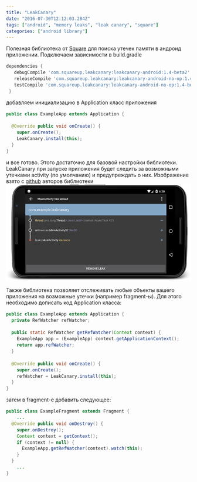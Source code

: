 ```yaml
---
title: "LeakCanary"
date: "2016-07-30T12:12:03.284Z"
tags: ["android", "memory leaks", "leak canary", "square"]
categories: ["android library"]
---
```


Полезная библиотека от [Square](http://square.github.io/) для поиска утечек памяти в андроид приложении.
Подключаем зависимости в build.gradle

```groovy
dependencies {
   debugCompile 'com.squareup.leakcanary:leakcanary-android:1.4-beta2'
   releaseCompile 'com.squareup.leakcanary:leakcanary-android-no-op:1.4-beta2'
   testCompile 'com.squareup.leakcanary:leakcanary-android-no-op:1.4-beta2'
 }
```

добавляем инициализацию в Application класс приложения

```java
public class ExampleApp extends Application {

  @Override public void onCreate() {
    super.onCreate();
    LeakCanary.install(this);
  }
}
```

и все готово. Этого достаточно для базовой настройки библиотеки. LeakCanary при запуске приложения будет следить за возможными утечками activity (по умолчанию) и предупреждать о них. Изображение взято с [github](https://github.com/square/leakcanary) авторов библиотеки
![Внешний вид](https://github.com/square/leakcanary/blob/master/assets/screenshot.png?raw=true)

Также библиотека позволяет отслеживать любые объекты вашего приложения на возможные утечки (например fragment-ы). Для этого необходимо дописать код Application класса:

```java
public class ExampleApp extends Application {
  private RefWatcher refWatcher;

  public static RefWatcher getRefWatcher(Context context) {
    ExampleApp app = (ExampleApp) context.getApplicationContext();
    return app.refWatcher;
  }

  @Override public void onCreate() {
    super.onCreate();
    refWatcher = LeakCanary.install(this);
  }
}
```

затем в fragment-е добавить следующее:

```java
public class ExampleFragment extends Fragment {
    ...
  @Override public void onDestroy() {
    super.onDestroy();
    Context context = getContext();
    if (context != null) {
      ExampleApp.getRefWatcher(context).watch(this);
    }
  }
    ...
}
```
